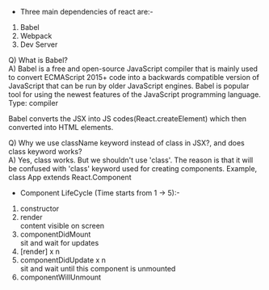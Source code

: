 * Three main dependencies of react are:-   
1. Babel   
2. Webpack   
3. Dev Server   

Q) What is Babel?   
A) Babel is a free and open-source JavaScript compiler that is mainly used to convert ECMAScript 2015+ code into a backwards compatible version of JavaScript that can be run by older JavaScript engines. Babel is popular tool for using the newest features of the JavaScript programming language.   
Type: compiler   

Babel converts the JSX into JS codes(React.createElement) which then converted into HTML elements.   

Q) Why we use className keyword instead of class in JSX?, and does class keyword works?   
A) Yes, class works. But we shouldn't use 'class'. The reason is that it will be confused with 'class' keyword used for creating components. Example, class App extends React.Component   

* Component LifeCycle (Time starts from 1 -> 5):-   
1. constructor   
2. render   
	content visible on screen   
3. componentDidMount  
	sit and wait for updates  
4. [render] x n   
5. componentDidUpdate x n   
	sit and wait until this component is unmounted   
6. componentWillUnmount   